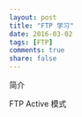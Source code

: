 ```yaml
---
layout: post
title: "FTP 学习"
date: 2016-03-02
tags: [FTP]
comments: true
share: false
---
```

简介



FTP Active 模式
